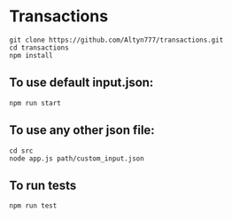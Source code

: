 # Transactions

```
git clone https://github.com/Altyn777/transactions.git
cd transactions
npm install
```

## To use default input.json:

`npm run start`

## To use any other json file:

```
cd src
node app.js path/custom_input.json
```

## To run tests

`npm run test`
